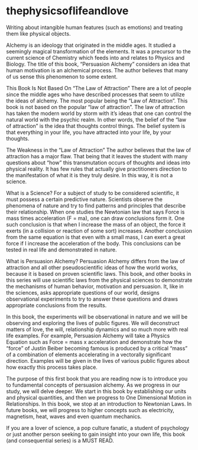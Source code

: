 # thephysicsoflifeandlove
Writing about intangible human features (such as emotions) and treating them like physical objects.


Alchemy is an ideology that originated in the middle ages. It studied a seemingly magical transformation of the elements. It was a precursor to the current science of Chemistry which feeds into and relates to Physics and Biology. The title of this book, “Persuasion Alchemy” considers an idea that human motivation is an alchemical process. The author believes that many of us sense this phenomenon to some extent. 

This Book Is Not Based On “The Law of Attraction”
There are a lot of people since the middle ages who have described processes that seem to utilize the ideas of alchemy. The most popular being the “Law of Attraction”. This book is not based on the popular “law of attraction”. The law of attraction has taken the modern world by storm with it’s ideas that one can control the natural world with the psychic realm. In other words, the belief of the “law of attraction” is the idea that thoughts control things. The belief system is that everything in your life, you have attracted into your life, by your thoughts. 

The Weakness in the “Law of Attraction”
The author believes that the law of attraction has a major flaw. That being that it leaves the student with many questions about “how” this transmutation occurs of thoughts and ideas into physical reality. It has few rules that actually give practitioners direction to the manifestation of what it is they truly desire. In this way, it is not a science.

What is a Science?
For a subject of study to be considered scientific, it must possess a certain predictive nature. Scientists observe the phenomena of nature and try to find patterns and principles that describe their relationship. When one studies the Newtonian law that says Force is mass times acceleration (F = ma), one can draw conclusions form it. One such conclusion is that when I increase the mass of an object, the force it exerts (in a collision or reaction of some sort) increases. Another conclusion from the same equation is that even with a small mass, I can exert a great force if I increase the acceleration of the body. This conclusions can be tested in real life and demonstrated in nature.

What is Persuasion Alchemy?
Persuasion Alchemy differs from the law of attraction and all other pseudoscientific ideas of how the world works, because it is based on proven scientific laws. This book, and other books in this series will use scientific laws from the physical sciences to demonstrate the mechanisms of human behavior, motivation and persuasion. It, like in the sciences, asks appropriate questions of our world, designs observational experiments to try to answer these questions and draws appropriate conclusions from the results.

In this book, the experiments will be observational in nature and we will be observing and exploring the lives of public figures. We will deconstruct matters of love, the will, relationship dynamics and so much more with real life examples. For example, Persuasion Alchemy will take a Physics Equation such as Force = mass x acceleration and demonstrate how the “force” of Justin Beiber becoming famous is produced by a critical “mass” of a combination of elements accelerating in a vectorally significant direction. Examples will be given in the lives of various public figures about how exactly this process takes place.

The purpose of this first book that you are reading now is to introduce you to fundamental concepts of persuasion alchemy. As we progress in our study, we will delve deeper. We start in this book by establishing our units and physical quantities, and then we progress to One Dimensional Motion in Relationships. In this book, we stop at an introduction to Newtonian Laws. In future books, we will progress to higher concepts such as electricity, magnetism, heat, waves and even quantum mechanics.

If you are a lover of science, a pop culture fanatic, a student of psychology or just another person seeking to gain insight into your own life, this book (and consequential series) is a MUST READ.


